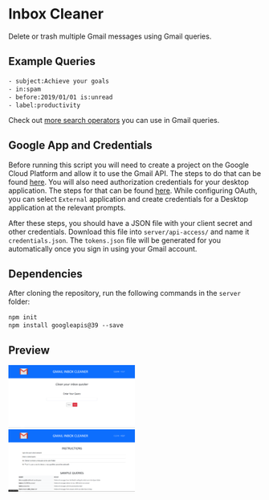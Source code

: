 # Inbox Cleaner
Delete or trash multiple Gmail messages using Gmail queries. 


## Example Queries
```
- subject:Achieve your goals
- in:spam
- before:2019/01/01 is:unread
- label:productivity
```

Check out [more search operators](https://support.google.com/mail/answer/7190?hl=en) you can use in Gmail queries. 


## Google App and Credentials  
Before running this script you will need to create a project on the Google Cloud Platform and allow it to use the Gmail API. The steps to do that can be found [here](https://developers.google.com/workspace/guides/create-project). You will also need authorization credentials for your desktop application. The steps for that can be found [here](https://developers.google.com/workspace/guides/create-credentials). While configuring OAuth, you can select `External` application and create credentials for a Desktop application at the relevant prompts. 

After these steps, you should have a JSON file with your client secret and other credentials. Download this file into `server/api-access/` and name it `credentials.json`. The `tokens.json` file will be generated for you automatically once you sign in using your Gmail account. 


## Dependencies 
After cloning the repository, run the following commands in the `server` folder: 

```
npm init
npm install googleapis@39 --save 
```


## Preview

<img src="readme_assets/home_page.png" width=50% height=50%>


<img src="readme_assets/help_page.png" width=50% height=50%>